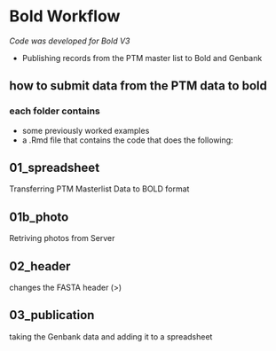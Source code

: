 # Bold Workflow
_Code was developed for Bold V3_

- Publishing records from the PTM master list to Bold and Genbank

## how to submit data from the PTM data to bold

### each folder contains
- some previously worked examples
- a .Rmd file that contains the code that does the following:

## 01_spreadsheet
Transferring PTM Masterlist Data to BOLD format

## 01b_photo
Retriving photos from Server

## 02_header
changes the FASTA header (>)

## 03_publication
taking the Genbank data and adding it to a spreadsheet
